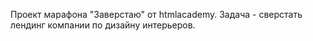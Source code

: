Проект марафона "Заверстаю" от htmlacademy.
Задача - сверстать лендинг компании по дизайну интерьеров.
